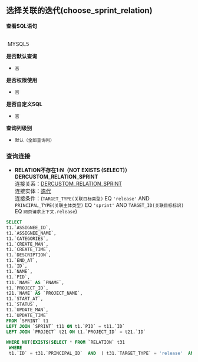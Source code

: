## 选择关联的迭代(choose_sprint_relation) <!-- {docsify-ignore-all} -->



<p class="panel-title"><b>查看SQL语句</b></p>
<br>

<el-row>
&nbsp;<el-tag @click="MYSQL5 = true">MYSQL5</el-tag>
</el-row>

<br>
<p class="panel-title"><b>是否默认查询</b></p>

* `否`

<p class="panel-title"><b>是否权限使用</b></p>

* `否`

<p class="panel-title"><b>是否自定义SQL</b></p>

* `否`

<p class="panel-title"><b>查询列级别</b></p>

* `默认（全部查询列）`




### 查询连接
* **RELATION不存在1:N（NOT EXISTS (SELECT)）DERCUSTOM_RELATION_SPRINT**<br>
连接关系：[DERCUSTOM_RELATION_SPRINT](der/DERCUSTOM_RELATION_SPRINT)<br>
连接实体：[迭代](module/ProjMgmt/sprint)<br>
连接条件：(`TARGET_TYPE(关联目标类型)` EQ `'release'` AND `PRINCIPAL_TYPE(关联主体类型)` EQ `'sprint'` AND `TARGET_ID(关联目标标识)` EQ `网页请求上下文.release`)<br>




<el-dialog v-model="MYSQL5" title="MYSQL5">

```sql
SELECT
t1.`ASSIGNEE_ID`,
t1.`ASSIGNEE_NAME`,
t1.`CATEGORIES`,
t1.`CREATE_MAN`,
t1.`CREATE_TIME`,
t1.`DESCRIPTION`,
t1.`END_AT`,
t1.`ID`,
t1.`NAME`,
t1.`PID`,
t11.`NAME` AS `PNAME`,
t1.`PROJECT_ID`,
t21.`NAME` AS `PROJECT_NAME`,
t1.`START_AT`,
t1.`STATUS`,
t1.`UPDATE_MAN`,
t1.`UPDATE_TIME`
FROM `SPRINT` t1 
LEFT JOIN `SPRINT` t11 ON t1.`PID` = t11.`ID` 
LEFT JOIN `PROJECT` t21 ON t1.`PROJECT_ID` = t21.`ID` 

WHERE NOT(EXISTS(SELECT * FROM `RELATION` t31 
 WHERE 
 t1.`ID` = t31.`PRINCIPAL_ID`  AND  ( t31.`TARGET_TYPE` = 'release'  AND  t31.`PRINCIPAL_TYPE` = 'sprint'  AND  t31.`TARGET_ID` = #{ctx.webcontext.release} ) ))
```

</el-dialog>

<script>
 const { createApp } = Vue
  createApp({
    data() {
      return {
                MYSQL5 : false
        
      }
    },
    methods: {
    }
  }).use(ElementPlus).mount('#app')
</script>